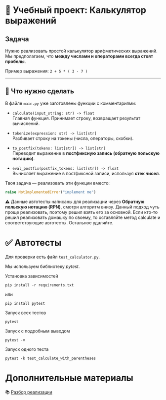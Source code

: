 # 📘 Учебный проект: Калькулятор выражений

## Задача
Нужно реализовать простой калькулятор арифметических выражений.  
Мы предполагаем, что **между числами и операторами всегда стоят пробелы**.

Пример выражения:
`2 + 5 * ( 3 - 7 )`

---

## 📝 Что нужно сделать
В файле `main.py` уже заготовлены функции с комментариями:

- `calculate(input_string: str) -> float`  
  Главная функция. Принимает строку, возвращает результат вычислений.

- `tokenize(expression: str) -> list[str]`  
  Разбивает строку на токены (числа, операторы, скобки).

- `to_postfix(tokens: list[str]) -> list[str]`  
  Переводит выражение в **постфиксную запись (обратную польскую нотацию)**.  

- `eval_postfix(postfix_tokens: list[str]) -> float`  
  Вычисляет выражение в постфиксной записи, используя **стек чисел**.

Твоя задача — реализовать эти функции вместо:
```python
raise NotImplementedError("implement me")
```

⚠️ Данные автотесты написаны для реализации через **Обратную польскую нотацию (RPN)**, смотри алгоритм внизу. 
Данный подход чуть проще реализовать, поэтому решил взять его за основной. Если кто-то решил реализовать домашку по своему, 
то оставляйте метод calculate и соответствующие автотесты. Остальное удаляйте.

# ✅ Автотесты
Для проверки есть файл `test_calculator.py`.

Мы используем библиотеку *pytest*.



Установка зависимостей

```
pip install -r requirements.txt
```

или 

```
pip install pytest
```

Запуск всех тестов
```
pytest
```

Запуск с подробным выводом

```
pytest -v
```

Запуск одного теста
```
pytest -k test_calculate_with_parentheses
```

# Дополнительные материалы

📚 [Разбор реализации](https://telegra.ph/Obratnaya-polskaya-notaciya-chto-ty-takoe-Ili-kak-vyvesti-proizvodnuyu-slozhnoj-funkcii-04-28)